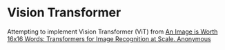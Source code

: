 # Vision Transformer #

Attempting to implement Vision Transformer (ViT) from [An Image is Worth 16x16 Words: Transformers for Image Recognition at Scale. Anonymous](https://openreview.net/forum?id=YicbFdNTTy)
